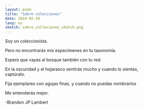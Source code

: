 ```yaml
---
layout: poem
title: "Sobre colecciones"
date: 2024-02-20
lang: es
sketch: sobre_colleciones_sketch.png
---
```


Soy un coleccionista.

Pero no encontrarás mis especímenes
en tu taxonomía.

Espero que vayas al bosque también
con tu red.

En la oscuridad y el hojarasco sentirás mucho
y cuando lo sientas, captúralo.

Fija ejemplares con agujas finas,
y cuando no puedas nombrarlos

Me entenderás mejor.

 -Brandon JP Lambert